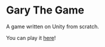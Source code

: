 # Gary The Game
A game written on Unity from scratch.

You can play it <a href="garythegame.tk!">here</a>!

